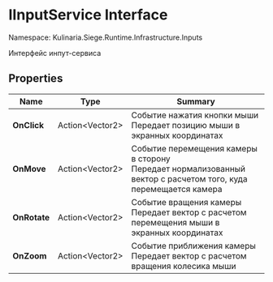 # IInputService Interface

Namespace: Kulinaria.Siege.Runtime.Infrastructure.Inputs

Интерфейс инпут-сервиса

## Properties


| Name         | Type              | Summary                                                                                                                                                                                                            |
| ------------ | ----------------- | ------------------------------------------------------------------------------------------------------------------------------------------------------------------------------------------------------------------ |
| **OnClick**  | Action\<Vector2\> | Событие нажатия кнопки мыши<br/>Передает позицию мыши в экранных координатах                                                                        |
| **OnMove**   | Action\<Vector2\> | Событие перемещения камеры в сторону<br/>Передает нормализованный вектор с расчетом того, куда перемещается камера |
| **OnRotate** | Action\<Vector2\> | Событие вращения камеры<br/>Передает вектор с расчетом перемещения мыши в экранных координатах                                      |
| **OnZoom**   | Action\<Vector2\> | Событие приближения камеры<br/>           Передает вектор с расчетом вращения колесика мыши                                                     |
